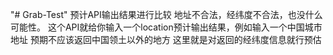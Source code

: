 "# Grab-Test" 
预计API输出结果进行比较
地址不合法，经纬度不合法，也没什么可能性。
这个API就给你输入一个location预计输出结果，例如输入一个中国城市地址
预期不应该返回中国领土以外的地方
这里就是对返回的经纬度信息就行预估
